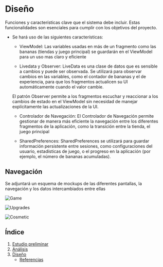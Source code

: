 # Diseño 

Funciones y características clave que el sistema debe incluir. Estas funcionalidades son esenciales para cumplir con los objetivos del proyecto.

* Se hará uso de las siguientes características:

    - ViewModel: Las variables usadas en más de un fragmento como las bananas (tiendas y juego principal) se guardarán en el ViewModel para un uso mas claro y eficiente

    - Livedata y Observer: LiveData es una clase de datos que es sensible a cambios y puede ser observada. Se utilizará para observar cambios en las variables, como el contador de bananas y el de experiencia, para que los fragmentos actualicen su UI automáticamente cuando el valor cambie.
    
    El patrón Observer permite a los fragmentos escuchar y reaccionar a los cambios de estado en el ViewModel sin necesidad de manejar explícitamente las actualizaciones de la UI.

    - Controlador de Navegación: El Controlador de Navegación permite gestionar de manera más eficiente la navegación entre los diferentes fragmentos de la aplicación, como la transición entre la tienda, el juego principal

    - SharedPreferences: SharedPreferences se utilizará para guardar información persistente entre sesiones, como configuraciones del usuario, estadísticas de juego, o el progreso en la aplicación (por ejemplo, el número de bananas acumuladas).


## Navegación 

Se adjuntará un esquema de mockups de las diferentes pantallas, la navegación y los datos intercambiados entre ellas

![Game](/img/game.png)

![Upgrades](/img/upgrades.png)

![Cosmetic](/img/cosmetic.png)


## Índice

1. [Estudio preliminar](1.descripcion.md)
2. [Análisis](2.analisis.md)
3. [Diseño](3.disenho.md)
   - [Referencias](referencias.md)